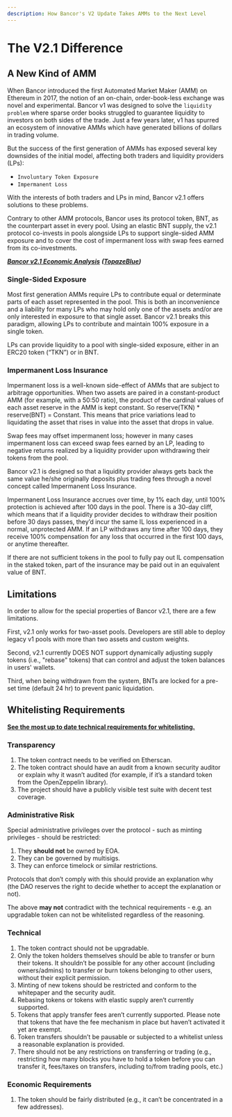 ```yaml
---
description: How Bancor's V2 Update Takes AMMs to the Next Level‌
---
```


# The V2.1 Difference

## A New Kind of AMM <a href="#a-new-kind-of-amm" id="a-new-kind-of-amm"></a>

When Bancor introduced the first Automated Market Maker (AMM) on Ethereum in 2017, the notion of an on-chain, order-book-less exchange was novel and experimental. Bancor v1 was designed to solve the `liquidity problem` where sparse order books struggled to guarantee liquidity to investors on both sides of the trade. Just a few years later, v1 has spurred an ecosystem of innovative AMMs which have generated billions of dollars in trading volume.‌

But the success of the first generation of AMMs has exposed several key downsides of the initial model, affecting both traders and liquidity providers (LPs):‌

* `Involuntary Token Exposure`
* `Impermanent Loss`

With the interests of both traders and LPs in mind, Bancor v2.1 offers solutions to these problems.‌

Contrary to other AMM protocols, Bancor uses its protocol token, BNT, as the counterpart asset in every pool. Using an elastic BNT supply, the v2.1 protocol co-invests in pools alongside LPs to support single-sided AMM exposure and to cover the cost of impermanent loss with swap fees earned from its co-investments.&#x20;

[_**Bancor v2.1 Economic Analysis**_](https://drive.google.com/file/d/1en044m2wchn85aQBcoVx2elmxEYd5kEA/view) _**(**_[_**TopazeBlue**_](https://topaze.blue)_**)**_

### Single-Sided Exposure <a href="#single-token-staking" id="single-token-staking"></a>

Most first generation AMMs require LPs to contribute equal or determinate parts of each asset represented in the pool. This is both an inconvenience and a liability for many LPs who may hold only one of the assets and/or are only interested in exposure to that single asset. Bancor v2.1 breaks this paradigm, allowing LPs to contribute and maintain 100% exposure in a single token.

LPs can provide liquidity to a pool with single-sided exposure, either in an ERC20 token (“TKN”) or in BNT.

### Impermanent Loss Insurance <a href="#mitigating-impermanent-loss" id="mitigating-impermanent-loss"></a>

Impermanent loss is a well-known side-effect of AMMs that are subject to arbitrage opportunities. When two assets are paired in a constant-product AMM (for example, with a 50:50 ratio), the product of the cardinal values of each asset reserve in the AMM is kept constant. So reserve(TKN) \* reserve(BNT) = Constant. This means that price variations lead to liquidating the asset that rises in value into the asset that drops in value.&#x20;

Swap fees may offset impermanent loss; however in many cases impermanent loss can exceed swap fees earned by an LP, leading to negative returns realized by a liquidity provider upon withdrawing their tokens from the pool.

Bancor v2.1 is designed so that a liquidity provider always gets back the same value he/she originally deposits plus trading fees through a novel concept called Impermanent Loss Insurance.

Impermanent Loss Insurance accrues over time, by 1% each day, until 100% protection is achieved after 100 days in the pool. There is a 30-day cliff, which means that if a liquidity provider decides to withdraw their position before 30 days passes, they’d incur the same IL loss experienced in a normal, unprotected AMM. If an LP withdraws any time after 100 days, they receive 100% compensation for any loss that occurred in the first 100 days, or anytime thereafter.&#x20;

If there are not sufficient tokens in the pool to fully pay out IL compensation in the staked token, part of the insurance may be paid out in an equivalent value of BNT.

## Limitations <a href="#limitations" id="limitations"></a>

In order to allow for the special properties of Bancor v2.1, there are a few limitations.‌

First, v2.1 only works for two-asset pools. Developers are still able to deploy legacy v1 pools with more than two assets and custom weights.‌

Second, v2.1 currently DOES NOT support dynamically adjusting supply tokens (i.e., "rebase" tokens) that can control and adjust the token balances in users' wallets.

Third, when being withdrawn from the system, BNTs are locked for a pre-set time (default 24 hr) to prevent panic liquidation.

## **Whitelisting Requirements**

****[**See the most up to date technical requirements for whitelisting.**](https://gov.bancor.network/t/whitelisting-requirements/1849)****

### Transparency&#x20;

1. The token contract needs to be verified on Etherscan.&#x20;
2. The token contract should have an audit from a known security auditor or explain why it wasn’t audited (for example, if it’s a standard token from the OpenZeppelin library).&#x20;
3. The project should have a publicly visible test suite with decent test coverage.

### Administrative Risk&#x20;

Special administrative privileges over the protocol - such as minting privileges - should be restricted:

1. They **should not** be owned by EOA.&#x20;
2. They can be governed by multisigs.&#x20;
3. They can enforce timelock or similar restrictions.

Protocols that don’t comply with this should provide an explanation why (the DAO reserves the right to decide whether to accept the explanation or not).

The above **may not** contradict with the technical requirements - e.g. an upgradable token can not be whitelisted regardless of the reasoning.

### Technical&#x20;

1. The token contract should not be upgradable.&#x20;
2. Only the token holders themselves should be able to transfer or burn their tokens. It shouldn’t be possible for any other account (including owners/admins) to transfer or burn tokens belonging to other users, without their explicit permission.&#x20;
3. Minting of new tokens should be restricted and conform to the whitepaper and the security audit.&#x20;
4. Rebasing tokens or tokens with elastic supply aren’t currently supported.&#x20;
5. Tokens that apply transfer fees aren’t currently supported. Please note that tokens that have the fee mechanism in place but haven’t activated it yet are exempt.&#x20;
6. Token transfers shouldn’t be pausable or subjected to a whitelist unless a reasonable explanation is provided.&#x20;
7. There should not be any restrictions on transferring or trading (e.g., restricting how many blocks you have to hold a token before you can transfer it, fees/taxes on transfers, including to/from trading pools, etc.)&#x20;

### Economic Requirements&#x20;

1. The token should be fairly distributed (e.g., it can’t be concentrated in a few addresses).
